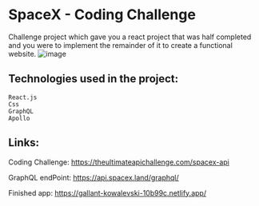 # SpaceX - Coding Challenge

Challenge project which gave you a react project that was half completed and you were to implement the remainder of it to create a functional website.
![image](https://user-images.githubusercontent.com/15008435/124420505-ef0d5180-dda2-11eb-91a9-48054d19da6e.png)


## Technologies used in the project:
```
React.js
Css
GraphQL
Apollo
```
## Links:

Coding Challenge:
https://theultimateapichallenge.com/spacex-api

GraphQL endPoint:
https://api.spacex.land/graphql/

Finished app:
https://gallant-kowalevski-10b99c.netlify.app/



